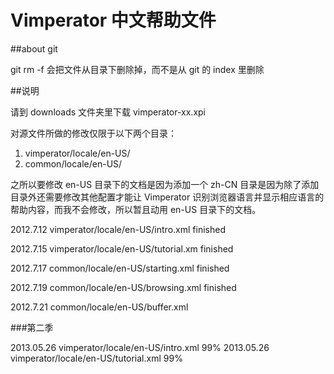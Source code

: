 Vimperator 中文帮助文件
=======================

##about git

git rm -f 会把文件从目录下删除掉，而不是从 git  的 index 里删除

##说明

请到 downloads 文件夹里下载 vimperator-xx.xpi

对源文件所做的修改仅限于以下两个目录：

1. vimperator/locale/en-US/
2. common/locale/en-US/

之所以要修改 en-US 目录下的文档是因为添加一个 zh-CN 目录是因为除了添加目录外还需要修改其他配置才能让 Vimperator 识别浏览器语言并显示相应语言的帮助内容，而我不会修改，所以暂且动用 en-US 目录下的文档。

2012.7.12 vimperator/locale/en-US/intro.xml finished

2012.7.15 vimperator/locale/en-US/tutorial.xm finished

2012.7.17 common/locale/en-US/starting.xml finished

2012.7.19 common/locale/en-US/browsing.xml finished

2012.7.21 common/locale/en-US/buffer.xml

###第二季

2013.05.26 vimperator/locale/en-US/intro.xml 99%
2013.05.26 vimperator/locale/en-US/tutorial.xml 99%
